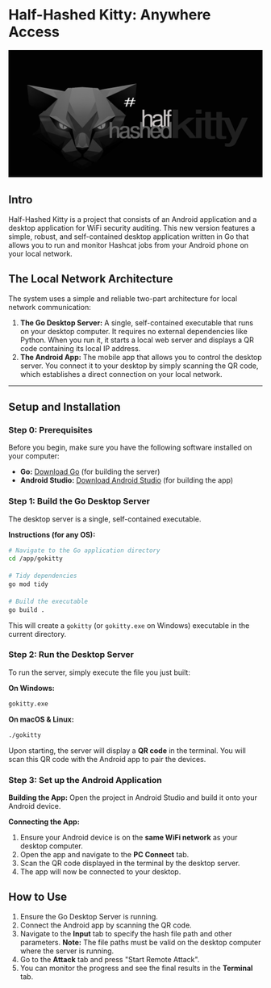 # Half-Hashed Kitty: Anywhere Access

![Alt text](app/src/main/res/drawable/half_hashed_kitty_banner.png?raw=true "Half-Hashed Kitty")

## Intro

Half-Hashed Kitty is a project that consists of an Android application and a desktop application for WiFi security auditing. This new version features a simple, robust, and self-contained desktop application written in Go that allows you to run and monitor Hashcat jobs from your Android phone on your local network.

## The Local Network Architecture

The system uses a simple and reliable two-part architecture for local network communication:

1.  **The Go Desktop Server:** A single, self-contained executable that runs on your desktop computer. It requires no external dependencies like Python. When you run it, it starts a local web server and displays a QR code containing its local IP address.
2.  **The Android App:** The mobile app that allows you to control the desktop server. You connect it to your desktop by simply scanning the QR code, which establishes a direct connection on your local network.

---

## Setup and Installation

### Step 0: Prerequisites

Before you begin, make sure you have the following software installed on your computer:

-   **Go:** [Download Go](https://go.dev/dl/) (for building the server)
-   **Android Studio:** [Download Android Studio](https://developer.android.com/studio) (for building the app)

### Step 1: Build the Go Desktop Server

The desktop server is a single, self-contained executable.

**Instructions (for any OS):**
```bash
# Navigate to the Go application directory
cd /app/gokitty

# Tidy dependencies
go mod tidy

# Build the executable
go build .
```
This will create a `gokitty` (or `gokitty.exe` on Windows) executable in the current directory.

### Step 2: Run the Desktop Server

To run the server, simply execute the file you just built:

**On Windows:**
```cmd
gokitty.exe
```

**On macOS & Linux:**
```bash
./gokitty
```

Upon starting, the server will display a **QR code** in the terminal. You will scan this QR code with the Android app to pair the devices.

### Step 3: Set up the Android Application

**Building the App:**
Open the project in Android Studio and build it onto your Android device.

**Connecting the App:**
1.  Ensure your Android device is on the **same WiFi network** as your desktop computer.
2.  Open the app and navigate to the **PC Connect** tab.
3.  Scan the QR code displayed in the terminal by the desktop server.
4.  The app will now be connected to your desktop.

## How to Use

1.  Ensure the Go Desktop Server is running.
2.  Connect the Android app by scanning the QR code.
3.  Navigate to the **Input** tab to specify the hash file path and other parameters. **Note:** The file paths must be valid on the desktop computer where the server is running.
4.  Go to the **Attack** tab and press "Start Remote Attack".
5.  You can monitor the progress and see the final results in the **Terminal** tab.
